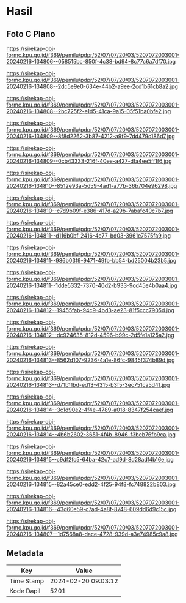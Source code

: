 # Hasil

## Foto C Plano

https://sirekap-obj-formc.kpu.go.id/f369/pemilu/pdpr/52/07/07/20/03/5207072003001-20240216-134806--058515bc-850f-4c38-bd94-8c77c6a7df70.jpg

https://sirekap-obj-formc.kpu.go.id/f369/pemilu/pdpr/52/07/07/20/03/5207072003001-20240216-134808--2dc5e9e0-634e-44b2-a9ee-2cd1b61cb8a2.jpg

https://sirekap-obj-formc.kpu.go.id/f369/pemilu/pdpr/52/07/07/20/03/5207072003001-20240216-134808--2bc725f2-e1d5-41ca-9a15-05f51ba0bfe2.jpg

https://sirekap-obj-formc.kpu.go.id/f369/pemilu/pdpr/52/07/07/20/03/5207072003001-20240216-134809--8f8d2262-3b87-4212-a9f9-7dd479c186d7.jpg

https://sirekap-obj-formc.kpu.go.id/f369/pemilu/pdpr/52/07/07/20/03/5207072003001-20240216-134809--0cb43333-216f-40ee-a427-dfa4ee5ff1f6.jpg

https://sirekap-obj-formc.kpu.go.id/f369/pemilu/pdpr/52/07/07/20/03/5207072003001-20240216-134810--8512e93a-5d59-4ad1-a77b-36b704e96298.jpg

https://sirekap-obj-formc.kpu.go.id/f369/pemilu/pdpr/52/07/07/20/03/5207072003001-20240216-134810--c7d9b09f-e386-417d-a29b-7abafc40c7b7.jpg

https://sirekap-obj-formc.kpu.go.id/f369/pemilu/pdpr/52/07/07/20/03/5207072003001-20240216-134811--d116b0bf-2416-4e77-bd03-3961e7575fa9.jpg

https://sirekap-obj-formc.kpu.go.id/f369/pemilu/pdpr/52/07/07/20/03/5207072003001-20240216-134811--986b03f9-9471-49fb-bb54-bd25004b23b5.jpg

https://sirekap-obj-formc.kpu.go.id/f369/pemilu/pdpr/52/07/07/20/03/5207072003001-20240216-134811--1dde5332-7370-40d2-b933-9cd45e4b0aa4.jpg

https://sirekap-obj-formc.kpu.go.id/f369/pemilu/pdpr/52/07/07/20/03/5207072003001-20240216-134812--19455fab-94c9-4bd3-ae23-81f5ccc7905d.jpg

https://sirekap-obj-formc.kpu.go.id/f369/pemilu/pdpr/52/07/07/20/03/5207072003001-20240216-134812--dc924635-812d-4596-b99c-2d5fe1a125a2.jpg

https://sirekap-obj-formc.kpu.go.id/f369/pemilu/pdpr/52/07/07/20/03/5207072003001-20240216-134813--8562d107-9236-4a1e-86fc-9845f374b89d.jpg

https://sirekap-obj-formc.kpu.go.id/f369/pemilu/pdpr/52/07/07/20/03/5207072003001-20240216-134813--d71b11bd-ed13-4315-b3f5-3ec751ca5d41.jpg

https://sirekap-obj-formc.kpu.go.id/f369/pemilu/pdpr/52/07/07/20/03/5207072003001-20240216-134814--3c1d90e2-4f4e-4789-a018-8347f254caef.jpg

https://sirekap-obj-formc.kpu.go.id/f369/pemilu/pdpr/52/07/07/20/03/5207072003001-20240216-134814--4b6b2602-3651-4f4b-8946-f3beb76fb9ca.jpg

https://sirekap-obj-formc.kpu.go.id/f369/pemilu/pdpr/52/07/07/20/03/5207072003001-20240216-134815--c9df2fc5-64ba-42c7-ad9d-8d28adf4b16e.jpg

https://sirekap-obj-formc.kpu.go.id/f369/pemilu/pdpr/52/07/07/20/03/5207072003001-20240216-134815--82a45ce0-edd2-4f25-94f8-fc748822b803.jpg

https://sirekap-obj-formc.kpu.go.id/f369/pemilu/pdpr/52/07/07/20/03/5207072003001-20240216-134816--43d60e59-c7ad-4a8f-8748-609dd6d9c15c.jpg

https://sirekap-obj-formc.kpu.go.id/f369/pemilu/pdpr/52/07/07/20/03/5207072003001-20240216-134807--1d7568a8-dace-4728-939d-a3e74985c9a8.jpg


## Metadata

| Key        | Value               |
| ---------- | ------------------- |
| Time Stamp | 2024-02-20 09:03:12 |
| Kode Dapil | 5201                |




